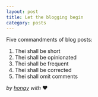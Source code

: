 ```yaml
---
layout: post
title: Let the blogging begin
category: posts
---
```


Five commandments of blog posts:

1. Thei shall be short
2. Thei shall be opinionated
3. Thei shall be frequent
4. Thei shall be corrected
5. Thei shall omit comments

*by [hongy][] with* ♥

[hongy]: https://twitter.com/hongymagic